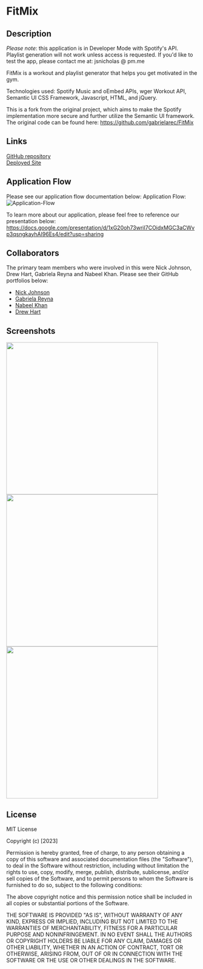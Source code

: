 # FitMix

## Description

_Please note_: this application is in Developer Mode with Spotify's API. Playlist generation will not work unless access is requested. If you'd like to test the app, please contact me at: jsnicholas @ pm.me

FitMix is a workout and playlist generator that helps you get motivated in the gym.

Technologies used: Spotify Music and oEmbed APIs, wger Workout API, Semantic UI CSS Framework, Javascript, HTML, and jQuery.

This is a fork from the original project, which aims to make the Spotify implementation more secure and further utilize the Semantic UI framework. The original code can be found here: https://github.com/gabrielarec/FitMix

## Links

[GitHub repository](https://github.com/jsnicholas/FitMix)  
[Deployed Site](https://jsnicholas.github.io/FitMix/)

## Application Flow

Please see our application flow documentation below:
Application Flow:
![Application-Flow](./assets/fitmix%20app%20flow.png)

To learn more about our application, please feel free to reference our presentation below:
https://docs.google.com/presentation/d/1xG20oh73wriI7COidxMGC3aCWvp3qsngkayhAI96Es4/edit?usp=sharing

## Collaborators

The primary team members who were involved in this were Nick Johnson, Drew Hart, Gabriela Reyna and Nabeel Khan.
Please see their GitHub portfolios below:

- [Nick Johnson](http://github.com/jsnicholas)
- [Gabriela Reyna](https://github.com/gabrielarec)
- [Nabeel Khan](https://github.com/nabeekha)
- [Drew Hart](https://github.com/loyallhart)

## Screenshots

<img src="./assets/screenshot1.png" width="400px">
<img src="./assets/screenshot2.png" width="400px">
<img src="./assets/screenshot3.png" width="400px">

## License

MIT License

Copyright (c) [2023]

Permission is hereby granted, free of charge, to any person obtaining a copy
of this software and associated documentation files (the "Software"), to deal
in the Software without restriction, including without limitation the rights
to use, copy, modify, merge, publish, distribute, sublicense, and/or sell
copies of the Software, and to permit persons to whom the Software is
furnished to do so, subject to the following conditions:

The above copyright notice and this permission notice shall be included in all
copies or substantial portions of the Software.

THE SOFTWARE IS PROVIDED "AS IS", WITHOUT WARRANTY OF ANY KIND, EXPRESS OR
IMPLIED, INCLUDING BUT NOT LIMITED TO THE WARRANTIES OF MERCHANTABILITY,
FITNESS FOR A PARTICULAR PURPOSE AND NONINFRINGEMENT. IN NO EVENT SHALL THE
AUTHORS OR COPYRIGHT HOLDERS BE LIABLE FOR ANY CLAIM, DAMAGES OR OTHER
LIABILITY, WHETHER IN AN ACTION OF CONTRACT, TORT OR OTHERWISE, ARISING FROM,
OUT OF OR IN CONNECTION WITH THE SOFTWARE OR THE USE OR OTHER DEALINGS IN THE
SOFTWARE.
